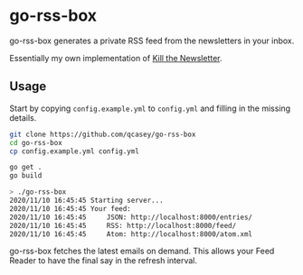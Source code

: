 # go-rss-box

go-rss-box generates a private RSS feed from the newsletters in your inbox.

Essentially my own implementation of [Kill the Newsletter](https://kill-the-newsletter.com/).

## Usage

Start by copying ```config.example.yml``` to ```config.yml``` and filling in the missing details.

```bash
git clone https://github.com/qcasey/go-rss-box
cd go-rss-box
cp config.example.yml config.yml

go get .
go build

> ./go-rss-box
2020/11/10 16:45:45 Starting server...
2020/11/10 16:45:45 Your feed:
2020/11/10 16:45:45     JSON: http://localhost:8000/entries/
2020/11/10 16:45:45     RSS: http://localhost:8000/feed/
2020/11/10 16:45:45     Atom: http://localhost:8000/atom.xml
```

go-rss-box fetches the latest emails on demand. This allows your Feed Reader to have the final say in the refresh interval. 